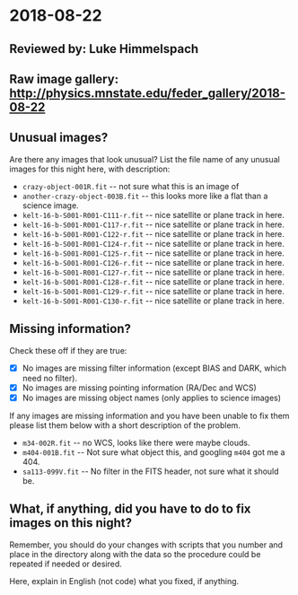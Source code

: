 # 2018-08-22

## Reviewed by:   Luke Himmelspach

## Raw image gallery: http://physics.mnstate.edu/feder_gallery/2018-08-22

## Unusual images?

Are there any images that look unusual? List the file name of any unusual images for this night here, with description:

+ `crazy-object-001R.fit` -- not sure what this is an image of
+ `another-crazy-object-003B.fit` -- this looks more like a flat than a science image.
+ `kelt-16-b-S001-R001-C111-r.fit` -- nice satellite or plane track in here.
+ `kelt-16-b-S001-R001-C117-r.fit` -- nice satellite or plane track in here.
+ `kelt-16-b-S001-R001-C122-r.fit` -- nice satellite or plane track in here.
+ `kelt-16-b-S001-R001-C124-r.fit` -- nice satellite or plane track in here.
+ `kelt-16-b-S001-R001-C125-r.fit` -- nice satellite or plane track in here.
+ `kelt-16-b-S001-R001-C126-r.fit` -- nice satellite or plane track in here.
+ `kelt-16-b-S001-R001-C127-r.fit` -- nice satellite or plane track in here.
+ `kelt-16-b-S001-R001-C128-r.fit` -- nice satellite or plane track in here.
+ `kelt-16-b-S001-R001-C129-r.fit` -- nice satellite or plane track in here.
+ `kelt-16-b-S001-R001-C130-r.fit` -- nice satellite or plane track in here.


## Missing information?

Check these off if they are true:

- [x] No images are missing filter information (except BIAS and DARK, which need no filter).
- [x] No images are missing pointing information (RA/Dec and WCS)
- [x] No images are missing object names (only applies to science images)

If any images are missing information and you have been unable to fix them please list
them below with a short description of the problem.

+ `m34-002R.fit` -- no WCS, looks like there were maybe clouds.
+ `m404-001B.fit` -- Not sure what object this, and googling `m404` got me a 404.
+ `sa113-099V.fit` -- No filter in the FITS header, not sure what it should be.

## What, if anything, did you have to do to fix images on this night?

Remember, you should do your changes with scripts that you number and place in the
directory along with the data so the procedure could be repeated if needed or
desired.

Here, explain in English (not code) what you fixed, if anything.
